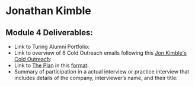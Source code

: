 # Jonathan Kimble

## Module 4 Deliverables:

* Link to Turing Alumni Portfolio:
* Link to overview of 6 Cold Outreach emails following this [Jon Kimble's Cold Outreach](https://gist.github.com/jbkimble/b06b6508fb380847a2398d51c42d2e82):
* Link to [The Plan](https://github.com/turingschool/backend-curriculum-site/blob/gh-pages/module4/projects/the-plan/index.md) in this [format](https://github.com/turingschool/backend-curriculum-site/blob/gh-pages/module4/projects/the-plan/template.markdown):
* Summary of participation in a actual interview or practice interview that includes details of the company, interviewer’s name, and their title:
